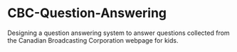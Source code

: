 # CBC-Question-Answering
Designing a question answering system to answer questions collected from the Canadian Broadcasting Corporation webpage for kids.
